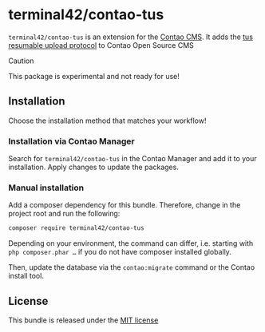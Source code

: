 
# terminal42/contao-tus

`terminal42/contao-tus` is an extension for the [Contao CMS](https://contao.org).
It adds the [tus resumable upload protocol](https://tus.io) to Contao Open Source CMS

> [!CAUTION]
> This package is experimental and not ready for use!

## Installation

Choose the installation method that matches your workflow!

### Installation via Contao Manager

Search for `terminal42/contao-tus` in the Contao Manager and add it 
to your installation. Apply changes to update the packages.

### Manual installation

Add a composer dependency for this bundle. Therefore, change in the project root and run the following:

```bash
composer require terminal42/contao-tus
```

Depending on your environment, the command can differ, i.e. starting with `php composer.phar …` if you do not have
composer installed globally.

Then, update the database via the `contao:migrate` command or the Contao install tool.


## License

This bundle is released under the [MIT license](LICENSE)
